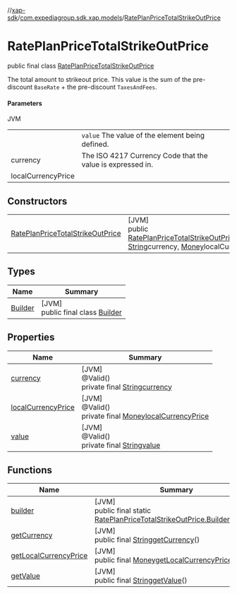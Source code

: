 //[xap-sdk](../../../index.md)/[com.expediagroup.sdk.xap.models](../index.md)/[RatePlanPriceTotalStrikeOutPrice](index.md)

# RatePlanPriceTotalStrikeOutPrice

public final class [RatePlanPriceTotalStrikeOutPrice](index.md)

The total amount to strikeout price. This value is the sum of the pre-discount `BaseRate` + the pre-discount `TaxesAndFees`.

#### Parameters

JVM

| | |
|---|---|
|  | `value` The value of the element being defined. |
| currency | The ISO 4217 Currency Code that the value is expressed in. |
| localCurrencyPrice |

## Constructors

| | |
|---|---|
| [RatePlanPriceTotalStrikeOutPrice](-rate-plan-price-total-strike-out-price.md) | [JVM]<br>public [RatePlanPriceTotalStrikeOutPrice](index.md)[RatePlanPriceTotalStrikeOutPrice](-rate-plan-price-total-strike-out-price.md)([String](https://docs.oracle.com/javase/8/docs/api/java/lang/String.html)value, [String](https://docs.oracle.com/javase/8/docs/api/java/lang/String.html)currency, [Money](../-money/index.md)localCurrencyPrice) |

## Types

| Name | Summary |
|---|---|
| [Builder](-builder/index.md) | [JVM]<br>public final class [Builder](-builder/index.md) |

## Properties

| Name | Summary |
|---|---|
| [currency](index.md#-1019791038%2FProperties%2F699445674) | [JVM]<br>@Valid()<br>private final [String](https://docs.oracle.com/javase/8/docs/api/java/lang/String.html)[currency](index.md#-1019791038%2FProperties%2F699445674) |
| [localCurrencyPrice](index.md#1441093446%2FProperties%2F699445674) | [JVM]<br>@Valid()<br>private final [Money](../-money/index.md)[localCurrencyPrice](index.md#1441093446%2FProperties%2F699445674) |
| [value](index.md#589670070%2FProperties%2F699445674) | [JVM]<br>@Valid()<br>private final [String](https://docs.oracle.com/javase/8/docs/api/java/lang/String.html)[value](index.md#589670070%2FProperties%2F699445674) |

## Functions

| Name | Summary |
|---|---|
| [builder](builder.md) | [JVM]<br>public final static [RatePlanPriceTotalStrikeOutPrice.Builder](-builder/index.md)[builder](builder.md)() |
| [getCurrency](get-currency.md) | [JVM]<br>public final [String](https://docs.oracle.com/javase/8/docs/api/java/lang/String.html)[getCurrency](get-currency.md)() |
| [getLocalCurrencyPrice](get-local-currency-price.md) | [JVM]<br>public final [Money](../-money/index.md)[getLocalCurrencyPrice](get-local-currency-price.md)() |
| [getValue](get-value.md) | [JVM]<br>public final [String](https://docs.oracle.com/javase/8/docs/api/java/lang/String.html)[getValue](get-value.md)() |
